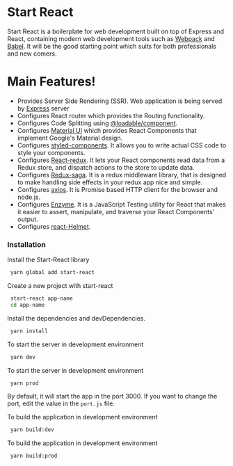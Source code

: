 # Start React

Start React is a boilerplate for web development built on top of Express and React, containing modern web development tools such as [Webpack](https://webpack.js.org/) and [Babel](https://babeljs.io/). It will be the good starting point which suits for both professionals and new comers.

# Main Features!

  - Provides Server Side Rendering (SSR). Web application is being served by [Express](https://expressjs.com/) server
  - Configures React router which provides the Routing functionality.
  - Configures Code Splitting using [@loadable/component](https://www.smooth-code.com/open-source/loadable-components/).
  - Configures [Material UI](https://material-ui.com/) which provides React Components that implement Google's Material design.
  - Configures [styled-components](https://www.styled-components.com/). It allows you to write actual CSS code to style your components.
  - Configures [React-redux](https://react-redux.js.org/). It lets your React components read data from a Redux store, and dispatch actions to the store to update data.
  - Configures [Redux-saga](https://redux-saga.js.org/). It is a redux middleware library, that is designed to make handling side effects in your redux app nice and simple.
  - Configures [axios](https://github.com/axios/axios). It is Promise based HTTP client for the browser and node.js.
  - Configures [Enzyme](https://airbnb.io/enzyme/). It is a JavaScript Testing utility for React that makes it easier to assert, manipulate, and traverse your React Components' output.
  - Configures [react-Helmet](https://github.com/nfl/react-helmet#readme).


### Installation

Install the Start-React library

```sh
 yarn global add start-react
```

Create a new project with start-react

```sh
 start-react app-name
 cd app-name
```

Install the dependencies and devDependencies.

```sh
 yarn install
```

To start the server in development environment

```sh
 yarn dev
```

To start the server in development environment

```sh
 yarn prod
```
By default, it will start the app in the port 3000. If you want to change the port, edit the value in the `port.js` file.

To build the application in development environment

```sh
 yarn build:dev
```

To build the application in development environment

```sh
 yarn build:prod
```